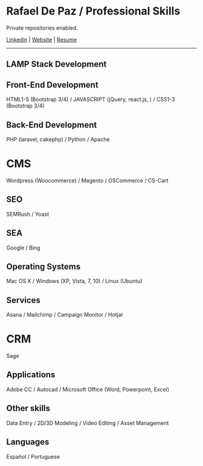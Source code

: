 # Rafael De Paz / Professional Skills

Private repositories enabled.

<a href="https://www.linkedin.com/in/rafael-de-paz-2514b1122/" title="Rafael De Paz">Linkedin</a> | <a href="https://rdepaz.com" title="rdepaz.com">Website</a> | <a href="https://drive.google.com/open?id=1euYC2ABBFNAd157vJv69h5nX0yoaMjoo" title="Rafael De Paz">Resume</a>

<hr/>

<h2>LAMP Stack Development</h2>

<h2>Front-End Development</h2>
HTML1-5 (Bootstrap 3/4) / JAVASCRIPT (jQuery, react.js, ) / CSS1-3 (Bootstrap 3/4)

<h2>Back-End Development</h2>
PHP (laravel, cakephp) / Python / Apache

<h1>CMS</h2>
Wordpress (Woocommerce) / Magento / OSCommerce / CS-Cart

<h2>SEO</h2>
SEMRush / Yoast 

<h2>SEA</h2>
Google / Bing

<h2>Operating Systems</h2>
Mac OS X / Windows (XP, Vista, 7, 10) / Linux (Ubuntu)

<h2>Services</h2>
Asana / Mailchimp / Campaign Monitor / Hotjar

<h1>CRM</h2>
Sage

<h2>Applications</h2>
Adobe CC / Autocad / Microsoft Office (Word, Powerpoint, Excel)

<h2>Other skills</h2>
Data Entry / 2D/3D Modeling / Video Editing / Asset Management

<h2>Languages</h2>
Español / Portuguese